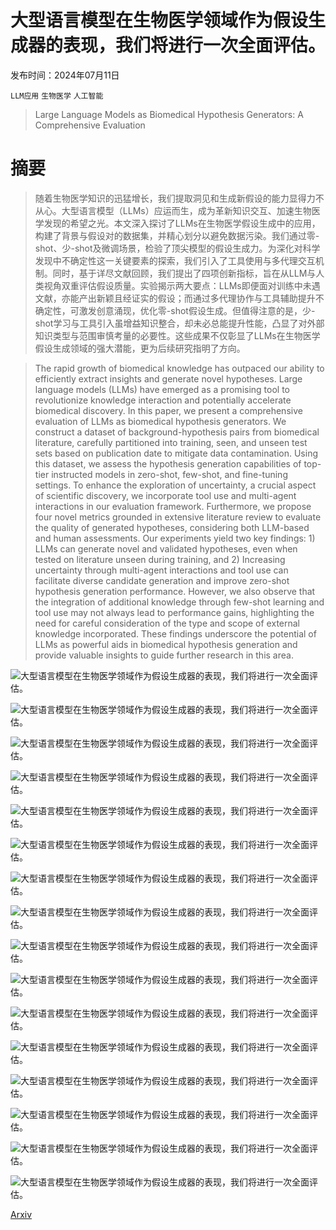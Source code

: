 # 大型语言模型在生物医学领域作为假设生成器的表现，我们将进行一次全面评估。

发布时间：2024年07月11日

`LLM应用` `生物医学` `人工智能`

> Large Language Models as Biomedical Hypothesis Generators: A Comprehensive Evaluation

# 摘要

> 随着生物医学知识的迅猛增长，我们提取洞见和生成新假设的能力显得力不从心。大型语言模型（LLMs）应运而生，成为革新知识交互、加速生物医学发现的希望之光。本文深入探讨了LLMs在生物医学假设生成中的应用，构建了背景与假设对的数据集，并精心划分以避免数据污染。我们通过零-shot、少-shot及微调场景，检验了顶尖模型的假设生成力。为深化对科学发现中不确定性这一关键要素的探索，我们引入了工具使用与多代理交互机制。同时，基于详尽文献回顾，我们提出了四项创新指标，旨在从LLM与人类视角双重评估假设质量。实验揭示两大要点：LLMs即便面对训练中未遇文献，亦能产出新颖且经证实的假设；而通过多代理协作与工具辅助提升不确定性，可激发创意涌现，优化零-shot假设生成。但值得注意的是，少-shot学习与工具引入虽增益知识整合，却未必总能提升性能，凸显了对外部知识类型与范围审慎考量的必要性。这些成果不仅彰显了LLMs在生物医学假设生成领域的强大潜能，更为后续研究指明了方向。

> The rapid growth of biomedical knowledge has outpaced our ability to efficiently extract insights and generate novel hypotheses. Large language models (LLMs) have emerged as a promising tool to revolutionize knowledge interaction and potentially accelerate biomedical discovery. In this paper, we present a comprehensive evaluation of LLMs as biomedical hypothesis generators. We construct a dataset of background-hypothesis pairs from biomedical literature, carefully partitioned into training, seen, and unseen test sets based on publication date to mitigate data contamination. Using this dataset, we assess the hypothesis generation capabilities of top-tier instructed models in zero-shot, few-shot, and fine-tuning settings. To enhance the exploration of uncertainty, a crucial aspect of scientific discovery, we incorporate tool use and multi-agent interactions in our evaluation framework. Furthermore, we propose four novel metrics grounded in extensive literature review to evaluate the quality of generated hypotheses, considering both LLM-based and human assessments. Our experiments yield two key findings: 1) LLMs can generate novel and validated hypotheses, even when tested on literature unseen during training, and 2) Increasing uncertainty through multi-agent interactions and tool use can facilitate diverse candidate generation and improve zero-shot hypothesis generation performance. However, we also observe that the integration of additional knowledge through few-shot learning and tool use may not always lead to performance gains, highlighting the need for careful consideration of the type and scope of external knowledge incorporated. These findings underscore the potential of LLMs as powerful aids in biomedical hypothesis generation and provide valuable insights to guide further research in this area.

![大型语言模型在生物医学领域作为假设生成器的表现，我们将进行一次全面评估。](../../../paper_images/2407.08940/x1.png)

![大型语言模型在生物医学领域作为假设生成器的表现，我们将进行一次全面评估。](../../../paper_images/2407.08940/x2.png)

![大型语言模型在生物医学领域作为假设生成器的表现，我们将进行一次全面评估。](../../../paper_images/2407.08940/x3.png)

![大型语言模型在生物医学领域作为假设生成器的表现，我们将进行一次全面评估。](../../../paper_images/2407.08940/x4.png)

![大型语言模型在生物医学领域作为假设生成器的表现，我们将进行一次全面评估。](../../../paper_images/2407.08940/x5.png)

![大型语言模型在生物医学领域作为假设生成器的表现，我们将进行一次全面评估。](../../../paper_images/2407.08940/x6.png)

![大型语言模型在生物医学领域作为假设生成器的表现，我们将进行一次全面评估。](../../../paper_images/2407.08940/x7.png)

![大型语言模型在生物医学领域作为假设生成器的表现，我们将进行一次全面评估。](../../../paper_images/2407.08940/x8.png)

![大型语言模型在生物医学领域作为假设生成器的表现，我们将进行一次全面评估。](../../../paper_images/2407.08940/x9.png)

![大型语言模型在生物医学领域作为假设生成器的表现，我们将进行一次全面评估。](../../../paper_images/2407.08940/x10.png)

![大型语言模型在生物医学领域作为假设生成器的表现，我们将进行一次全面评估。](../../../paper_images/2407.08940/x11.png)

![大型语言模型在生物医学领域作为假设生成器的表现，我们将进行一次全面评估。](../../../paper_images/2407.08940/x12.png)

![大型语言模型在生物医学领域作为假设生成器的表现，我们将进行一次全面评估。](../../../paper_images/2407.08940/x13.png)

![大型语言模型在生物医学领域作为假设生成器的表现，我们将进行一次全面评估。](../../../paper_images/2407.08940/x14.png)

![大型语言模型在生物医学领域作为假设生成器的表现，我们将进行一次全面评估。](../../../paper_images/2407.08940/x15.png)

![大型语言模型在生物医学领域作为假设生成器的表现，我们将进行一次全面评估。](../../../paper_images/2407.08940/x15.png)

[Arxiv](https://arxiv.org/abs/2407.08940)